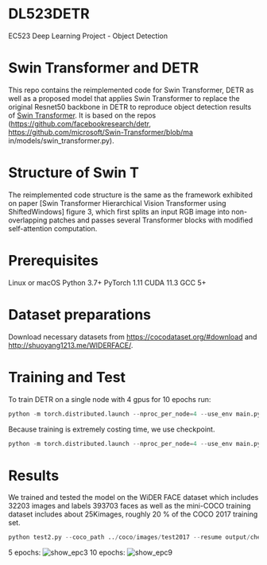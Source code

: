 # DL523DETR
EC523 Deep Learning Project - Object Detection

# Swin Transformer and DETR
This repo contains the reimplemented code for Swin Transformer, DETR as well as a proposed model that applies Swin Transformer to replace the original Resnet50 backbone in DETR to reproduce object detection results of [Swin Transformer](https://arxiv.org/pdf/2103.14030.pdf). It is based on the repos (https://github.com/facebookresearch/detr, https://github.com/microsoft/Swin-Transformer/blob/ma
in/models/swin_transformer.py).

# Structure of Swin T
The reimplemented code structure is the same as the framework exhibited on paper [Swin Transformer Hierarchical Vision Transformer using ShiftedWindows] figure 3, which first splits an input RGB image into non-overlapping patches and passes several Transformer blocks with modified self-attention
computation.

# Prerequisites
Linux or macOS 
Python 3.7+
PyTorch 1.11
CUDA 11.3
GCC 5+

# Dataset preparations
Download necessary datasets from https://cocodataset.org/#download and http://shuoyang1213.me/WIDERFACE/.

# Training and Test
To train DETR on a single node with 4 gpus for 10 epochs run:
```python  
python -m torch.distributed.launch --nproc_per_node=4 --use_env main.py --coco_path ../coco/images --output_dir output 
```
Because training is extremely costing time, we use checkpoint.
```python
python -m torch.distributed.launch --nproc_per_node=4 --use_env main.py --coco_path ../coco/images --output_dir output --start_epoch 3 --resume output/checkpoint.pth --epochs 10
```


# Results
We trained and tested the model on the WiDER FACE dataset which includes 32203 images and labels 393703 faces as well as the mini-COCO training dataset includes about 25Kimages, roughly 20 \% of the COCO 2017 training set.
```python
python test2.py --coco_path ../coco/images/test2017 --resume output/checkpoint_9.pth
```
5 epochs:
![show_epc3](https://user-images.githubusercontent.com/87682737/162815547-7dd5c4cb-4b54-4e53-ba44-014905d7e7aa.png)
10 epochs:
![show_epc9](https://user-images.githubusercontent.com/87682737/162815659-0928d48d-e1a9-437f-a61f-c6509af304ee.png)
